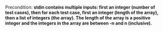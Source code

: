 Precondition: **stdin contains multiple inputs: first an integer (number of test cases), then for each test case, first an integer (length of the array), then a list of integers (the array). The length of the array is a positive integer and the integers in the array are between -n and n (inclusive).**